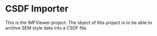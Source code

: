 # CSDF Importer #

This is the IMFViewer project. The object of this project is to be able to archive SEM style data into a CSDF file.

